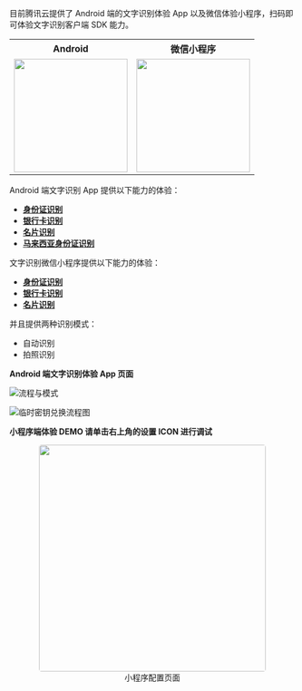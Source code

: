 目前腾讯云提供了 Android 端的文字识别体验 App 以及微信体验小程序，扫码即可体验文字识别客户端 SDK 能力。

<table style="text-align:center;vertical-align:middle;">
  <tr>
    <th width="150px">Android</th>
    <th width="150px">微信小程序</th>
  </tr>
  <tr>
    <td><img style="width:200px;height:200px" src="https://main.qcloudimg.com/raw/c09a7cf4c26c7d688acc50133c1a62e3.png" /></td>
    <td><img style="width:200px;height:200px" src="https://main.qcloudimg.com/raw/d35bf718be8450225288e08abe11402b.jpg" /></td>
  </tr>
</table>


Android 端文字识别 App 提供以下能力的体验：

- [**身份证识别**](https://cloud.tencent.com/document/product/866/33524)
- [**银行卡识别**](https://cloud.tencent.com/document/product/866/36216)
- [**名片识别**](https://cloud.tencent.com/document/product/866/36214)
- [**马来西亚身份证识别**](https://cloud.tencent.com/document/product/866/37656)

文字识别微信小程序提供以下能力的体验：

- [**身份证识别**](https://cloud.tencent.com/document/product/866/33524)
- [**银行卡识别**](https://cloud.tencent.com/document/product/866/36216)
- [**名片识别**](https://cloud.tencent.com/document/product/866/36214)

并且提供两种识别模式：

- 自动识别
- 拍照识别

**Android 端文字识别体验 App 页面**

![流程与模式](https://main.qcloudimg.com/raw/117dd7aa3dfb8b424b0df4b8830c05bf.png)

![临时密钥兑换流程图](https://main.qcloudimg.com/raw/99fe49ce7acba1a4da39c1dc630ade2c.png)


**小程序端体验 DEMO 请单击右上角的设置 ICON 进行调试**

<center>
    <img style="border-radius: 0.3125em;width: 400px" 
    src="https://main.qcloudimg.com/raw/f78c57557bba93e84a85dd0bd33312fc.png">
    <br>
    <div>小程序配置页面</div>
</center>


